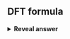## DFT formula
<details>
<summary><b>Reveal answer</b></summary>
X(k) = SUM[ x(n)e^(-j*2pi / N * nk) ]<br><br><img src="../../../../../media/paste-06128d6b36bf711b3e79ce72f0d257b90f7027a4.jpg">
</details>
